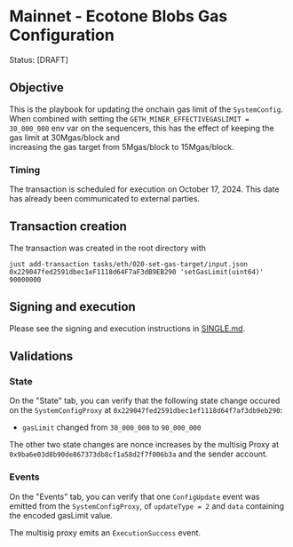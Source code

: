 # Mainnet - Ecotone Blobs Gas Configuration

Status: [DRAFT]

## Objective

This is the playbook for updating the onchain gas limit of the `SystemConfig`. When combined with setting the `GETH_MINER_EFFECTIVEGASLIMIT = 30_000_000` env var on the sequencers, this has the effect of keeping the gas limit at 30Mgas/block and  
increasing the gas target from 5Mgas/block to 15Mgas/block.

### Timing

The transaction is scheduled for execution on October 17, 2024. This date has already been communicated to external parties.

## Transaction creation

The transaction was created in the root directory with

```
just add-transaction tasks/eth/020-set-gas-target/input.json 0x229047fed2591dbec1eF1118d64F7aF3dB9EB290 'setGasLimit(uint64)' 90000000
```

## Signing and execution

Please see the signing and execution instructions in [SINGLE.md](../../../SINGLE.md).

## Validations

### State

On the "State" tab, you can verify that the following state change occured on the `SystemConfigProxy` at `0x229047fed2591dbec1ef1118d64f7af3db9eb290`:

* `gasLimit` changed from `30_000_000` to `90_000_000`

The other two state changes are nonce increases by the multisig Proxy at `0x9ba6e03d8b90de867373db8cf1a58d2f7f006b3a`
and the sender account.

### Events

On the "Events" tab, you can verify that one `ConfigUpdate` event was emitted from the `SystemConfigProxy`,
of `updateType = 2` and `data` containing the encoded gasLimit value.

The multisig proxy emits an `ExecutionSuccess` event.

